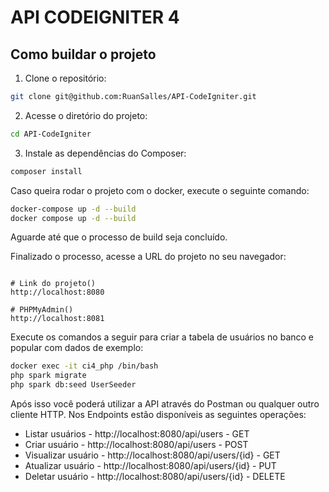 # API CODEIGNITER 4

## Como buildar o projeto

1. Clone o repositório:
```bash
git clone git@github.com:RuanSalles/API-CodeIgniter.git
```

2. Acesse o diretório do projeto:
```bash
cd API-CodeIgniter
```

3. Instale as dependências do Composer:
```bash
composer install
```

Caso queira rodar o projeto com o docker, execute o seguinte comando: 
```bash
docker-compose up -d --build
docker compose up -d --build
```

Aguarde até que o processo de build seja concluído.

Finalizado o processo, acesse a URL do projeto no seu navegador:
```

# Link do projeto()
http://localhost:8080

# PHPMyAdmin()
http://localhost:8081
```

Execute os comandos a seguir para criar  a tabela de usuários no banco e popular com dados de exemplo:
```bash
docker exec -it ci4_php /bin/bash
php spark migrate
php spark db:seed UserSeeder
```

Após isso você poderá utilizar a API através do Postman ou qualquer outro cliente HTTP.
Nos Endpoints estão disponíveis as seguintes operações:
- Listar usuários - http://localhost:8080/api/users - GET
- Criar usuário - http://localhost:8080/api/users - POST
- Visualizar usuário - http://localhost:8080/api/users/{id} - GET
- Atualizar usuário - http://localhost:8080/api/users/{id} - PUT
- Deletar usuário - http://localhost:8080/api/users/{id} - DELETE